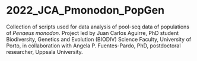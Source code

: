 # 2022_JCA_Pmonodon_PopGen

Collection of scripts used for data analysis of pool-seq data of populations of *Penaeus monodon*. Project led by Juan Carlos Aguirre, PhD student Biodiversity, Genetics and Evolution (BIODIV)
Science Faculty, University of Porto, in collaboration with Angela P. Fuentes-Pardo, PhD, postdoctoral researcher, Uppsala University.
